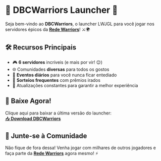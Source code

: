 # 🌟 **DBCWarriors Launcher** 🌟

Seja bem-vindo ao **DBCWarriors**, o launcher LWJGL para você jogar nos servidores épicos da [**Rede Warriors**](https://discord.gg/redewarriors)! ⚔️🌍

## 🛠️ **Recursos Principais**
- 🎮 **6 servidores** incríveis (e mais por vir! 😉)
- 🌐 Comunidades **diversas** para todos os gostos
- 🎉 **Eventos diários** para você nunca ficar entediado
- 🎁 **Sorteios frequentes** com prêmios irados
- 🔄 Atualizações constantes para garantir a melhor experiência

## 🚀 **Baixe Agora!**
Clique aqui para baixar a última versão do launcher:  
[📥 **Download DBCWarriors**](https://github.com/RedeWarrior/DBCWarriors/releases/tag/noplay)

## 🤝 **Junte-se à Comunidade**
Não fique de fora dessa! Venha jogar com milhares de outros jogadores e faça parte da [**Rede Warriors**](https://discord.gg/redewarriors) agora mesmo! ⚡
